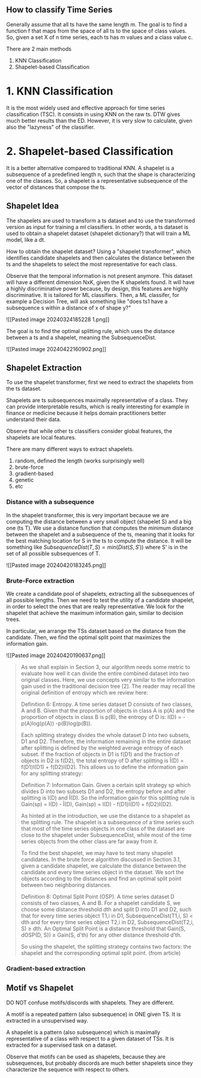 ## How to classify Time Series
Generally assume that all ts have the same length m.
The goal is to find a function f that maps from the space of all ts to the space of class values. So, given a set X of n time series, each ts has m values and a class value c.

There are 2 main methods
1. KNN Classification
2. Shapelet-based Classification

# 1. KNN Classification
It is the most widely used and effective approach for time series classification (TSC).
It consists in using KNN on the raw ts.
DTW gives much better results than the ED.
However, it is very slow to calculate, given also the "lazyness" of the classifier.


# 2. Shapelet-based Classification
It is a better alternative compared to traditional KNN.
A shapelet is a subsequence of a predefined length n, such that the shape is characterizing one of the classes. So, a shapelet is a representative subsequence of the vector of distances that compose the ts.

## Shapelet Idea
The shapelets are used to transform a ts dataset and to use the transformed version as input for training a ml classifiers.
In other words, a ts dataset is used to obtain a shapelet dataset (shapelet dictionary?) that will train a ML model, like a dt.

How to obtain the shapelet dataset? Using a "shapelet transformer", which identifies candidate shapelets and then calculates the distance between the ts and the shapelets to select the most representative for each class.

Observe that the temporal information is not present anymore. This dataset will have a different dimension NxK, given the K shapelets found. It will have a highly discriminative power because, by design, this features are highly discriminative. It is tailored for ML classifiers.
Then, a ML classifer, for example a Decision Tree, will ask something like "does ts1 have a subsequence s within a distance of x of shape y?"

![[Pasted image 20240324185228 1.png]]

The goal is to find the optimal splitting rule, which uses the distance between a ts and a shapelet, meaning the SubsequenceDist.

![[Pasted image 20240422160902.png]]


## Shapelet Extraction
To use the shapelet transformer, first we need to extract the shapelets from the ts dataset.

Shapelets are ts subsequences maximally representative of a class.
They can provide interpretable results, which is really interesting for example in finance or medicine because it helps domain practitioners better understand their data.

Observe that while other ts classifiers consider global features, the shapelets are local features.

There are many different ways to extract shapelets.
1. random, defined the length (works surprisingly well)
2. brute-force
3. gradient-based
4. genetic
5. etc

### Distance with a subsequence
In the shapelet transformer, this is very important because we are computing the distance between a very small object (shapelet S) and a big one (ts T).
We use a distance function that computes the minimum distance between the shapelet and a subsequence of the ts, meaning that it looks for the best matching location for S in the ts to compute the distance.
It will be something like $SubsequenceDist(T,S)=min(Dist(S,S'))$ where S' is in the set of all possible subsequences of T.

![[Pasted image 20240420183245.png]]

### Brute-Force extraction
We create a candidate pool of shapelets, extracting all the subsequences of all possible lengths.
Then we need to test the utility of a candidate shapelet, in order to select the ones that are really representative.
We look for the shapelet that achieve the maximum information gain, similar to decision trees.

In particular, we arrange the TSs dataset based on the distance from the candidate. Then, we find the optimal split point that maximizes the information gain. 

![[Pasted image 20240420190637.png]]

> As we shall explain in Section 3, our algorithm needs some metric to evaluate how well it can divide the entire combined dataset into two original classes. Here, we use concepts very similar to the information gain used in the traditional decision tree [2]. The reader may recall the original definition of entropy which we review here: 
> 
> Definition 6: Entropy. A time series dataset D consists of two classes, A and B. Given that the proportion of objects in class A is p(A) and the proportion of objects in class B is p(B), the entropy of D is: I(D) = -p(A)log(p(A)) -p(B)log(p(B)). 
> 
> Each splitting strategy divides the whole dataset D into two subsets, D1 and D2. Therefore, the information remaining in the entire dataset after splitting is defined by the weighted average entropy of each subset. If the fraction of objects in D1 is f(D1) and the fraction of objects in D2 is f(D2), the total entropy of D after splitting is Î(D) = f(D1)I(D1) + f(D2)I(D2). This allows us to define the information gain for any splitting strategy: 
> 
> Definition 7: Information Gain. Given a certain split strategy sp which divides D into two subsets D1 and D2, the entropy before and after splitting is I(D) and Î(D). So the information gain for this splitting rule is Gain(sp) = I(D) - Î(D), Gain(sp) = I(D) - f(D1)I(D1) + f(D2)I(D2). 
> 
> As hinted at in the introduction, we use the distance to a shapelet as the splitting rule. The shapelet is a subsequence of a time series such that most of the time series objects in one class of the dataset are close to the shapelet under SubsequenceDist, while most of the time series objects from the other class are far away from it. 
> 
> To find the best shapelet, we may have to test many shapelet candidates. In the brute force algorithm discussed in Section 3.1, given a candidate shapelet, we calculate the distance between the candidate and every time series object in the dataset. We sort the objects according to the distances and find an optimal split point between two neighboring distances. 
> 
> Definition 8: Optimal Split Point (OSP). A time series dataset D consists of two classes, A and B. For a shapelet candidate S, we choose some distance threshold dth and split D into D1 and D2, such that for every time series object T1,i in D1, SubsequenceDist(T1,i, S) < dth and for every time series object T2,i in D2, SubsequenceDist(T2,i, S) ≥ dth. An Optimal Split Point is a distance threshold that Gain(S, dOSP(D, S)) ≥ Gain(S, d'th) for any other distance threshold d'th. 
> 
> So using the shapelet, the splitting strategy contains two factors: the shapelet and the corresponding optimal split point.
> (from article)



### Gradient-based extraction



## Motif vs Shapelet
DO NOT confuse motifs/discords with shapelets.
They are different.

A motif is a repeated pattern (also subsequence) in ONE given TS.
It is extracted in a unsupervised way.

A shapelet is a pattern (also subsequence) which is maximally representative of a class with respect to a given dataset of TSs. It is extracted for a supervised task on a dataset.

Observe that motifs can be used as shapelets, because they are subsequences, but probably discords are much better shapelets since they characterize the sequence with respect to others.




